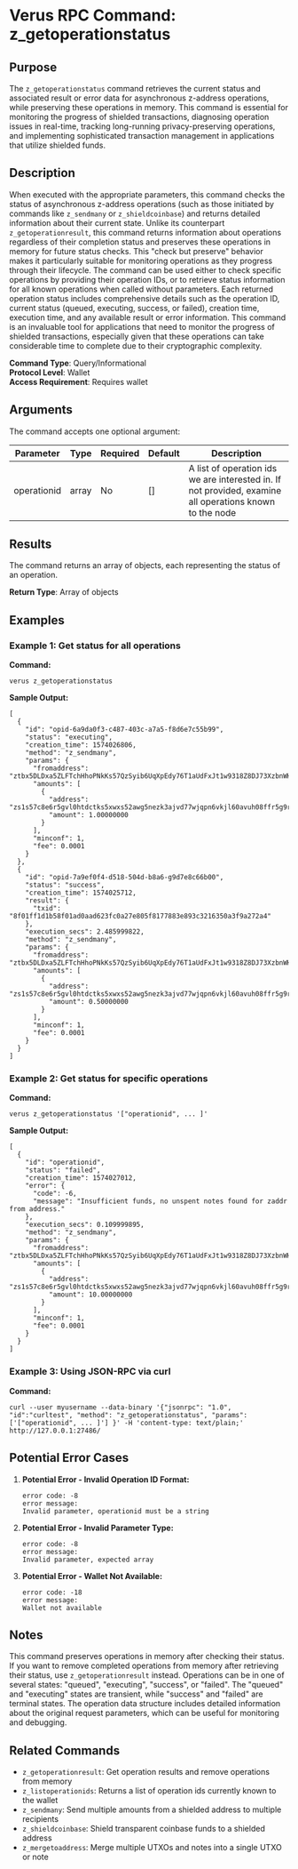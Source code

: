 # Verus RPC Command: z_getoperationstatus

## Purpose
The `z_getoperationstatus` command retrieves the current status and associated result or error data for asynchronous z-address operations, while preserving these operations in memory. This command is essential for monitoring the progress of shielded transactions, diagnosing operation issues in real-time, tracking long-running privacy-preserving operations, and implementing sophisticated transaction management in applications that utilize shielded funds.

## Description
When executed with the appropriate parameters, this command checks the status of asynchronous z-address operations (such as those initiated by commands like `z_sendmany` or `z_shieldcoinbase`) and returns detailed information about their current state. Unlike its counterpart `z_getoperationresult`, this command returns information about operations regardless of their completion status and preserves these operations in memory for future status checks. This "check but preserve" behavior makes it particularly suitable for monitoring operations as they progress through their lifecycle. The command can be used either to check specific operations by providing their operation IDs, or to retrieve status information for all known operations when called without parameters. Each returned operation status includes comprehensive details such as the operation ID, current status (queued, executing, success, or failed), creation time, execution time, and any available result or error information. This command is an invaluable tool for applications that need to monitor the progress of shielded transactions, especially given that these operations can take considerable time to complete due to their cryptographic complexity.

**Command Type**: Query/Informational  
**Protocol Level**: Wallet  
**Access Requirement**: Requires wallet

## Arguments
The command accepts one optional argument:

| Parameter | Type | Required | Default | Description |
|-----------|------|----------|---------|-------------|
| operationid | array | No | [] | A list of operation ids we are interested in. If not provided, examine all operations known to the node |

## Results
The command returns an array of objects, each representing the status of an operation.

**Return Type**: Array of objects

## Examples

### Example 1: Get status for all operations

**Command:**
```
verus z_getoperationstatus
```

**Sample Output:**
```
[
  {
    "id": "opid-6a9da0f3-c487-403c-a7a5-f8d6e7c55b99",
    "status": "executing",
    "creation_time": 1574026806,
    "method": "z_sendmany",
    "params": {
      "fromaddress": "ztbx5DLDxa5ZLFTchHhoPNkKs57QzSyib6UqXpEdy76T1aUdFxJt1w9318Z8DJ73XzbnWHKEZP9Yjg712N5kMmP4QzS9iC9",
      "amounts": [
        {
          "address": "zs1s57c8e6r5gvl0htdctks5xwxs52awg5nezk3ajvd77wjqpn6vkjl60avuh08ffr5g9ree53k86w",
          "amount": 1.00000000
        }
      ],
      "minconf": 1,
      "fee": 0.0001
    }
  },
  {
    "id": "opid-7a9ef0f4-d518-504d-b8a6-g9d7e8c66b00",
    "status": "success",
    "creation_time": 1574025712,
    "result": {
      "txid": "8f01ff1d1b58f01ad0aad623fc0a27e805f8177883e893c3216350a3f9a272a4"
    },
    "execution_secs": 2.485999822,
    "method": "z_sendmany",
    "params": {
      "fromaddress": "ztbx5DLDxa5ZLFTchHhoPNkKs57QzSyib6UqXpEdy76T1aUdFxJt1w9318Z8DJ73XzbnWHKEZP9Yjg712N5kMmP4QzS9iC9",
      "amounts": [
        {
          "address": "zs1s57c8e6r5gvl0htdctks5xwxs52awg5nezk3ajvd77wjqpn6vkjl60avuh08ffr5g9ree53k86w",
          "amount": 0.50000000
        }
      ],
      "minconf": 1,
      "fee": 0.0001
    }
  }
]
```

### Example 2: Get status for specific operations

**Command:**
```
verus z_getoperationstatus '["operationid", ... ]'
```

**Sample Output:**
```
[
  {
    "id": "operationid",
    "status": "failed",
    "creation_time": 1574027012,
    "error": {
      "code": -6,
      "message": "Insufficient funds, no unspent notes found for zaddr from address."
    },
    "execution_secs": 0.109999895,
    "method": "z_sendmany",
    "params": {
      "fromaddress": "ztbx5DLDxa5ZLFTchHhoPNkKs57QzSyib6UqXpEdy76T1aUdFxJt1w9318Z8DJ73XzbnWHKEZP9Yjg712N5kMmP4QzS9iC9",
      "amounts": [
        {
          "address": "zs1s57c8e6r5gvl0htdctks5xwxs52awg5nezk3ajvd77wjqpn6vkjl60avuh08ffr5g9ree53k86w",
          "amount": 10.00000000
        }
      ],
      "minconf": 1,
      "fee": 0.0001
    }
  }
]
```

### Example 3: Using JSON-RPC via curl

**Command:**
```
curl --user myusername --data-binary '{"jsonrpc": "1.0", "id":"curltest", "method": "z_getoperationstatus", "params": ['["operationid", ... ]'] }' -H 'content-type: text/plain;' http://127.0.0.1:27486/
```

## Potential Error Cases

1. **Potential Error - Invalid Operation ID Format:**
   ```
   error code: -8
   error message:
   Invalid parameter, operationid must be a string
   ```

2. **Potential Error - Invalid Parameter Type:**
   ```
   error code: -8
   error message:
   Invalid parameter, expected array
   ```

3. **Potential Error - Wallet Not Available:**
   ```
   error code: -18
   error message:
   Wallet not available
   ```

## Notes
This command preserves operations in memory after checking their status. If you want to remove completed operations from memory after retrieving their status, use `z_getoperationresult` instead. Operations can be in one of several states: "queued", "executing", "success", or "failed". The "queued" and "executing" states are transient, while "success" and "failed" are terminal states. The operation data structure includes detailed information about the original request parameters, which can be useful for monitoring and debugging.

## Related Commands
- `z_getoperationresult`: Get operation results and remove operations from memory
- `z_listoperationids`: Returns a list of operation ids currently known to the wallet
- `z_sendmany`: Send multiple amounts from a shielded address to multiple recipients
- `z_shieldcoinbase`: Shield transparent coinbase funds to a shielded address
- `z_mergetoaddress`: Merge multiple UTXOs and notes into a single UTXO or note